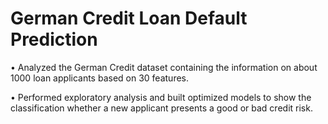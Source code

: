 # German Credit Loan Default Prediction
•	Analyzed the German Credit dataset containing the information on about 1000 loan applicants based on 30 features.

•	Performed exploratory analysis and built optimized models to show the classification whether a new applicant presents a good or bad credit risk.
